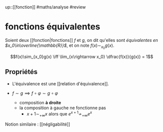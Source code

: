 up::[[fonction]]
#maths/analyse #review 
# fonctions équivalentes
Soient deux [[fonction|fonctions]] $f$ et $g$, on dit qu'elles sont _équivalentes en $x_0\in\overline{\mathbb{R}}$_, et on note $f(x)\sim_{x_0}g(x)$.

$$f(x)\sim_{x_0}g(x) \iff \lim_{x\rightarrow x_0} \dfrac{f(x)}{g(x)} = 1$$
## Propriétés
 - L'équivalence est une [[relation d'équivalence]].

 - $f \sim g \implies f \circ \varphi \sim g \circ \varphi$
     - composition **à droite**
     - la composition à gauche ne fonctionne pas
         - $x+1 \sim_{+\infty} x$ alors que $e^{x+1}\not\sim_{+\infty}e^{x}$


Notion similaire : [[négligabilité]]

